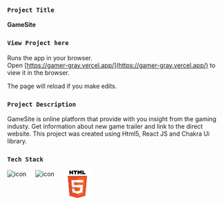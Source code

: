 ### `Project Title`
<b>GameSite</b>

### `View Project here`

Runs the app in your browser.<br />
Open [https://gamer-gray.vercel.app/](https://gamer-gray.vercel.app/) to view it in the browser.

The page will reload if you make edits.<br />

 ### `Project Description`
 
 GameSite is online platform that provide with you insight from the gaming industy.
Get information about new game trailer and link to the direct website.
This project was created using Html5, React JS and Chakra Ui library.

### `Tech Stack`
<div align="left">
  <div style="display: flex; align-items: flex-start;"><img src="https://techstack-generator.vercel.app/js-icon.svg" alt="icon" width="65" height="65" /><img src="https://techstack-generator.vercel.app/react-icon.svg" alt="icon" width="65" height="65" /><img src="https://raw.githubusercontent.com/devicons/devicon/master/icons/html5/html5-original-wordmark.svg" alt="html5" width="65" height="65" /></div>
</div>
